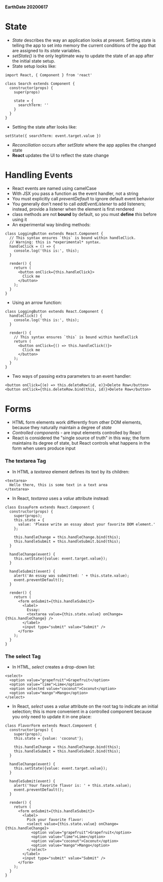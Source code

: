 #### EarthDate 20200617
# State
- *State* describes the way an application looks at present. Setting state is telling the app to set into memory the current conditions of the app that are assigned to its *state* variables.
- *setState()* is the only legitimate way to update the state of an app after the initial state setup.
- State setup looks like:
```
import React, { Component } from 'react'
 
class Search extends Component {
  constructor(props) {
    super(props)
 
    state = {
      searchTerm: ''
    }
  }
}
```
- Setting the state after looks like:
```
setState({ searchTerm: event.target.value })
```
- *Reconciliation* occurs after *setState* where the app applies the changed state
- **React** updates the UI to reflect the state change
 
# Handling Events
- React events are named using camelCase
- With JSX you pass a function as the event handler, not a string
- You must explicitly call *preventDefault* to ignore default event behavior
- You generally don't need to call *addEventListener* to add listeners; instead, provide a listener when the element is first rendered
- class methods are not **bound** by default, so you must **define** *this* before using it
- An experimental way binding methods:
```
class LoggingButton extends React.Component {
  // This syntax ensures `this` is bound within handleClick.
  // Warning: this is *experimental* syntax.
  handleClick = () => {
    console.log('this is:', this);
  }
 
  render() {
    return (
      <button onClick={this.handleClick}>
        Click me
      </button>
    );
  }
}
```
- Using an arrow function:
```
class LoggingButton extends React.Component {
  handleClick() {
    console.log('this is:', this);
  }
 
  render() {
    // This syntax ensures `this` is bound within handleClick
    return (
      <button onClick={() => this.handleClick()}>
        Click me
      </button>
    );
  }
}
```
- Two ways of passing extra parameters to an event handler:
```
<button onClick={(e) => this.deleteRow(id, e)}>Delete Row</button>
<button onClick={this.deleteRow.bind(this, id)}>Delete Row</button>
```
# Forms
- HTML form elements work differently from other DOM elements, because they naturally maintain a degree of *state*
- *Controlled components* - are input elements controlled by React
- React is considered the "single source of truth" in this way; the form maintains its degree of state, but React controls what happens in the form when users produce input
### The textarea Tag
- In HTML a *textarea*  element defines its text by its children:
```
<textarea>
  Hello there, this is some text in a text area
</textarea>
```
- In React, *textarea* uses a *value* attribute instead:
```
class EssayForm extends React.Component {
  constructor(props) {
    super(props);
    this.state = {
      value: 'Please write an essay about your favorite DOM element.'
    };
 
    this.handleChange = this.handleChange.bind(this);
    this.handleSubmit = this.handleSubmit.bind(this);
  }
 
  handleChange(event) {
    this.setState({value: event.target.value});
  }
 
  handleSubmit(event) {
    alert('An essay was submitted: ' + this.state.value);
    event.preventDefault();
  }
 
  render() {
    return (
      <form onSubmit={this.handleSubmit}>
        <label>
          Essay:
          <textarea value={this.state.value} onChange={this.handleChange} />
        </label>
        <input type="submit" value="Submit" />
      </form>
    );
  }
}
```
### The select Tag
- In HTML, *select* creates a drop-down list:
```
<select>
  <option value="grapefruit">Grapefruit</option>
  <option value="lime">Lime</option>
  <option selected value="coconut">Coconut</option>
  <option value="mango">Mango</option>
</select>
```
- In React, *select* uses a *value* attribute on the root tag to indicate an initial selection; this is more convenient in a controlled component because you only need to update it in one place:
```
class FlavorForm extends React.Component {
  constructor(props) {
    super(props);
    this.state = {value: 'coconut'};
 
    this.handleChange = this.handleChange.bind(this);
    this.handleSubmit = this.handleSubmit.bind(this);
  }
 
  handleChange(event) {
    this.setState({value: event.target.value});
  }
 
  handleSubmit(event) {
    alert('Your favorite flavor is: ' + this.state.value);
    event.preventDefault();
  }
 
  render() {
    return (
      <form onSubmit={this.handleSubmit}>
        <label>
          Pick your favorite flavor:
          <select value={this.state.value} onChange={this.handleChange}>
            <option value="grapefruit">Grapefruit</option>
            <option value="lime">Lime</option>
            <option value="coconut">Coconut</option>
            <option value="mango">Mango</option>
          </select>
        </label>
        <input type="submit" value="Submit" />
      </form>
    );
  }
}
```
